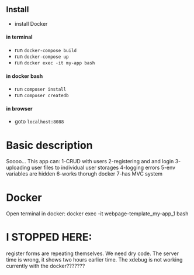 ## Install

 - install Docker
 
 #### in terminal 
 - run `docker-compose build`
 - run `docker-compose up`
 - run `docker exec -it my-app bash`
 
 #### in docker bash
 - run `composer install`
 - run `composer createdb`
 
 #### in browser
 - goto `localhost:8088`



# Basic description

Soooo... This app can:
1-CRUD with users
2-registering and and login
3-uploading user files to individual user storages
4-logging errors
5-env variables are hidden
6-works thorugh docker
7-has MVC system


# Docker

Open terminal in docker: docker exec -it webpage-template_my-app_1 bash  


# I STOPPED HERE:
register forms are repeating themselves. We need dry code.
The server time is wrong, it shows two hours earlier time.
The xdebug is not working currently with the docker???????